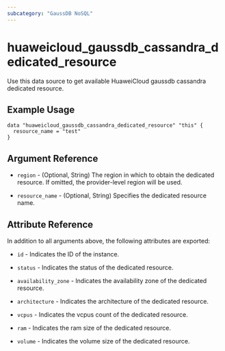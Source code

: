 ```yaml
---
subcategory: "GaussDB NoSQL"
---
```


# huaweicloud_gaussdb_cassandra_dedicated_resource

Use this data source to get available HuaweiCloud gaussdb cassandra dedicated resource.

## Example Usage

```hcl
data "huaweicloud_gaussdb_cassandra_dedicated_resource" "this" {
  resource_name = "test"
}
```

## Argument Reference

* `region` - (Optional, String) The region in which to obtain the dedicated resource. If omitted, the provider-level
  region will be used.

* `resource_name` - (Optional, String) Specifies the dedicated resource name.

## Attribute Reference

In addition to all arguments above, the following attributes are exported:

* `id` - Indicates the ID of the instance.

* `status` - Indicates the status of the dedicated resource.

* `availability_zone` - Indicates the availability zone of the dedicated resource.

* `architecture` - Indicates the architecture of the dedicated resource.

* `vcpus` - Indicates the vcpus count of the dedicated resource.

* `ram` - Indicates the ram size of the dedicated resource.

* `volume` - Indicates the volume size of the dedicated resource.

